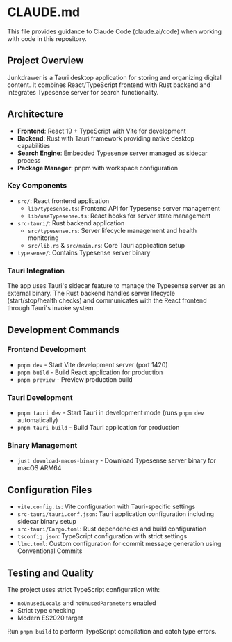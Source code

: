 # CLAUDE.md

This file provides guidance to Claude Code (claude.ai/code) when working with code in this repository.

## Project Overview

Junkdrawer is a Tauri desktop application for storing and organizing digital content. It combines React/TypeScript frontend with Rust backend and integrates Typesense server for search functionality.

## Architecture

- **Frontend**: React 19 + TypeScript with Vite for development
- **Backend**: Rust with Tauri framework providing native desktop capabilities
- **Search Engine**: Embedded Typesense server managed as sidecar process
- **Package Manager**: pnpm with workspace configuration

### Key Components

- `src/`: React frontend application
  - `lib/typesense.ts`: Frontend API for Typesense server management
  - `lib/useTypesense.ts`: React hooks for server state management
- `src-tauri/`: Rust backend application
  - `src/typesense.rs`: Server lifecycle management and health monitoring
  - `src/lib.rs` & `src/main.rs`: Core Tauri application setup
- `typesense/`: Contains Typesense server binary

### Tauri Integration

The app uses Tauri's sidecar feature to manage the Typesense server as an external binary. The Rust backend handles server lifecycle (start/stop/health checks) and communicates with the React frontend through Tauri's invoke system.

## Development Commands

### Frontend Development
- `pnpm dev` - Start Vite development server (port 1420)
- `pnpm build` - Build React application for production
- `pnpm preview` - Preview production build

### Tauri Development
- `pnpm tauri dev` - Start Tauri in development mode (runs `pnpm dev` automatically)
- `pnpm tauri build` - Build Tauri application for production

### Binary Management
- `just download-macos-binary` - Download Typesense server binary for macOS ARM64

## Configuration Files

- `vite.config.ts`: Vite configuration with Tauri-specific settings
- `src-tauri/tauri.conf.json`: Tauri application configuration including sidecar binary setup
- `src-tauri/Cargo.toml`: Rust dependencies and build configuration
- `tsconfig.json`: TypeScript configuration with strict settings
- `llmc.toml`: Custom configuration for commit message generation using Conventional Commits

## Testing and Quality

The project uses strict TypeScript configuration with:
- `noUnusedLocals` and `noUnusedParameters` enabled
- Strict type checking
- Modern ES2020 target

Run `pnpm build` to perform TypeScript compilation and catch type errors.
